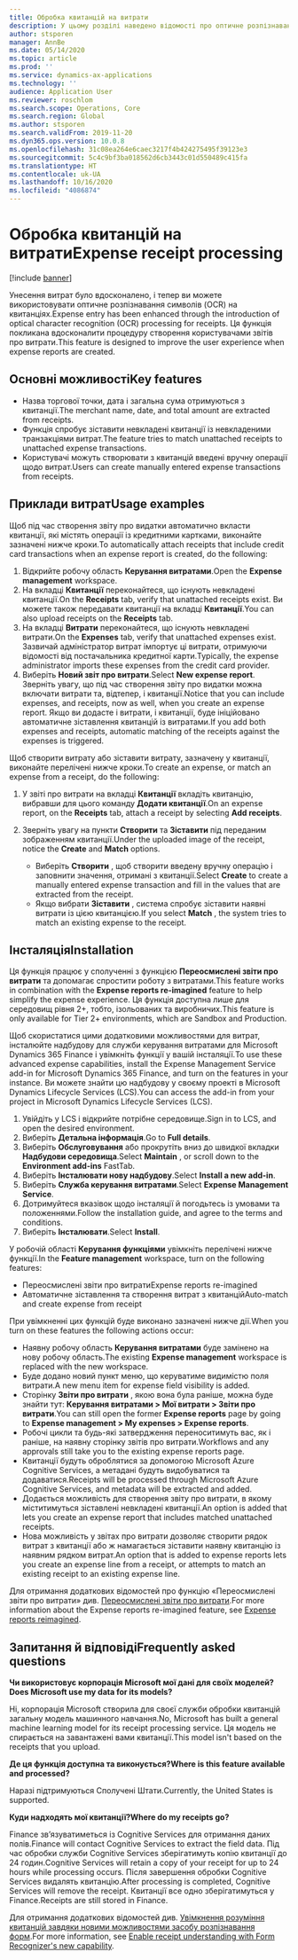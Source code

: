 ```yaml
---
title: Обробка квитанцій на витрати
description: У цьому розділі наведено відомості про оптичне розпізнавання символів (OCR) на квитанціях. Ця функція покликана вдосконалити процедуру створення користувачами звітів про витрати у Microsoft Dynamics 365 Finance.
author: stsporen
manager: AnnBe
ms.date: 05/14/2020
ms.topic: article
ms.prod: ''
ms.service: dynamics-ax-applications
ms.technology: ''
audience: Application User
ms.reviewer: roschlom
ms.search.scope: Operations, Core
ms.search.region: Global
ms.author: stsporen
ms.search.validFrom: 2019-11-20
ms.dyn365.ops.version: 10.0.8
ms.openlocfilehash: 31c08ea264e6caec3217f4b424275495f39123e3
ms.sourcegitcommit: 5c4c9bf3ba018562d6cb3443c01d550489c415fa
ms.translationtype: HT
ms.contentlocale: uk-UA
ms.lasthandoff: 10/16/2020
ms.locfileid: "4086874"
---
```

# <a name="expense-receipt-processing"></a><span data-ttu-id="880ec-104">Обробка квитанцій на витрати</span><span class="sxs-lookup"><span data-stu-id="880ec-104">Expense receipt processing</span></span>

[!include [banner](../includes/banner.md)]

<span data-ttu-id="880ec-105">Унесення витрат було вдосконалено, і тепер ви можете використовувати оптичне розпізнавання символів (OCR) на квитанціях.</span><span class="sxs-lookup"><span data-stu-id="880ec-105">Expense entry has been enhanced through the introduction of optical character recognition (OCR) processing for receipts.</span></span> <span data-ttu-id="880ec-106">Ця функція покликана вдосконалити процедуру створення користувачами звітів про витрати.</span><span class="sxs-lookup"><span data-stu-id="880ec-106">This feature is designed to improve the user experience when expense reports are created.</span></span>

## <a name="key-features"></a><span data-ttu-id="880ec-107">Основні можливості</span><span class="sxs-lookup"><span data-stu-id="880ec-107">Key features</span></span>

- <span data-ttu-id="880ec-108">Назва торгової точки, дата і загальна сума отримуються з квитанції.</span><span class="sxs-lookup"><span data-stu-id="880ec-108">The merchant name, date, and total amount are extracted from receipts.</span></span>
- <span data-ttu-id="880ec-109">Функція спробує зіставити невкладені квитанції із невкладеними транзакціями витрат.</span><span class="sxs-lookup"><span data-stu-id="880ec-109">The feature tries to match unattached receipts to unattached expense transactions.</span></span>
- <span data-ttu-id="880ec-110">Користувачі можуть створювати з квитанцій введені вручну операції щодо витрат.</span><span class="sxs-lookup"><span data-stu-id="880ec-110">Users can create manually entered expense transactions from receipts.</span></span>

## <a name="usage-examples"></a><span data-ttu-id="880ec-111">Приклади витрат</span><span class="sxs-lookup"><span data-stu-id="880ec-111">Usage examples</span></span>

<span data-ttu-id="880ec-112">Щоб під час створення звіту про видатки автоматично вкласти квитанції, які містять операції із кредитними картками, виконайте зазначені нижче кроки.</span><span class="sxs-lookup"><span data-stu-id="880ec-112">To automatically attach receipts that include credit card transactions when an expense report is created, do the following:</span></span>

  1. <span data-ttu-id="880ec-113">Відкрийте робочу область **Керування витратами**.</span><span class="sxs-lookup"><span data-stu-id="880ec-113">Open the **Expense management** workspace.</span></span>
  2. <span data-ttu-id="880ec-114">На вкладці **Квитанції** переконайтеся, що існують невкладені квитанції.</span><span class="sxs-lookup"><span data-stu-id="880ec-114">On the **Receipts** tab, verify that unattached receipts exist.</span></span> <span data-ttu-id="880ec-115">Ви можете також передавати квитанції на вкладці **Квитанції**.</span><span class="sxs-lookup"><span data-stu-id="880ec-115">You can also upload receipts on the **Receipts** tab.</span></span>
  3. <span data-ttu-id="880ec-116">На вкладці **Витрати** переконайтеся, що існують невкладені витрати.</span><span class="sxs-lookup"><span data-stu-id="880ec-116">On the **Expenses** tab, verify that unattached expenses exist.</span></span> <span data-ttu-id="880ec-117">Зазвичай адміністратор витрат імпортує ці витрати, отримуючи відомості від постачальника кредитної карти.</span><span class="sxs-lookup"><span data-stu-id="880ec-117">Typically, the expense administrator imports these expenses from the credit card provider.</span></span>
  4. <span data-ttu-id="880ec-118">Виберіть **Новий звіт про витрати**.</span><span class="sxs-lookup"><span data-stu-id="880ec-118">Select **New expense report**.</span></span> <span data-ttu-id="880ec-119">Зверніть увагу, що під час створення звіту про видатки можна включати витрати та, відтепер, і квитанції.</span><span class="sxs-lookup"><span data-stu-id="880ec-119">Notice that you can include expenses, and receipts, now as well, when you create an expense report.</span></span> <span data-ttu-id="880ec-120">Якщо ви додасте і витрати, і квитанції, буде ініційовано автоматичне зіставлення квитанцій із витратами.</span><span class="sxs-lookup"><span data-stu-id="880ec-120">If you add both expenses and receipts, automatic matching of the receipts against the expenses is triggered.</span></span>

<span data-ttu-id="880ec-121">Щоб створити витрату або зіставити витрату, зазначену у квитанції, виконайте перелічені нижче кроки.</span><span class="sxs-lookup"><span data-stu-id="880ec-121">To create an expense, or match an expense from a receipt, do the following:</span></span>

  1. <span data-ttu-id="880ec-122">У звіті про витрати на вкладці **Квитанції** вкладіть квитанцію, вибравши для цього команду **Додати квитанції**.</span><span class="sxs-lookup"><span data-stu-id="880ec-122">On an expense report, on the **Receipts** tab, attach a receipt by selecting **Add receipts**.</span></span>
  2. <span data-ttu-id="880ec-123">Зверніть увагу на пункти **Створити** та **Зіставити** під переданим зображенням квитанції.</span><span class="sxs-lookup"><span data-stu-id="880ec-123">Under the uploaded image of the receipt, notice the **Create** and **Match** options.</span></span>

      - <span data-ttu-id="880ec-124">Виберіть **Створити** , щоб створити введену вручну операцію і заповнити значення, отримані з квитанції.</span><span class="sxs-lookup"><span data-stu-id="880ec-124">Select **Create** to create a manually entered expense transaction and fill in the values that are extracted from the receipt.</span></span>
      - <span data-ttu-id="880ec-125">Якщо вибрати **Зіставити** , система спробує зіставити наявні витрати із цією квитанцією.</span><span class="sxs-lookup"><span data-stu-id="880ec-125">If you select **Match** , the system tries to match an existing expense to the receipt.</span></span>

## <a name="installation"></a><span data-ttu-id="880ec-126">Інсталяція</span><span class="sxs-lookup"><span data-stu-id="880ec-126">Installation</span></span>

<span data-ttu-id="880ec-127">Ця функція працює у сполученні з функцією **Переосмислені звіти про витрати** та допомагає спростити роботу з витратами.</span><span class="sxs-lookup"><span data-stu-id="880ec-127">This feature works in combination with the **Expense reports re-imagined** feature to help simplify the expense experience.</span></span> <span data-ttu-id="880ec-128">Ця функція доступна лише для середовищ рівня 2+, тобто, ізольованих та виробничих.</span><span class="sxs-lookup"><span data-stu-id="880ec-128">This feature is only available for Tier 2+ environments, which are Sandbox and Production.</span></span>

<span data-ttu-id="880ec-129">Щоб скористатися цими додатковими можливостями для витрат, інсталюйте надбудову для служби керування витратами для Microsoft Dynamics 365 Finance і увімкніть функції у вашій інсталяції.</span><span class="sxs-lookup"><span data-stu-id="880ec-129">To use these advanced expense capabilities, install the Expense Management Service add-in for Microsoft Dynamics 365 Finance, and turn on the features in your instance.</span></span> <span data-ttu-id="880ec-130">Ви можете знайти цю надбудову у своєму проекті в Microsoft Dynamics Lifecycle Services (LCS).</span><span class="sxs-lookup"><span data-stu-id="880ec-130">You can access the add-in from your project in Microsoft Dynamics Lifecycle Services (LCS).</span></span>

1. <span data-ttu-id="880ec-131">Увійдіть у LCS і відкрийте потрібне середовище.</span><span class="sxs-lookup"><span data-stu-id="880ec-131">Sign in to LCS, and open the desired environment.</span></span>
2. <span data-ttu-id="880ec-132">Виберіть **Детальна інформація**.</span><span class="sxs-lookup"><span data-stu-id="880ec-132">Go to **Full details**.</span></span>
3. <span data-ttu-id="880ec-133">Виберіть **Обслуговування** або прокрутіть вниз до швидкої вкладки **Надбудови середовища**.</span><span class="sxs-lookup"><span data-stu-id="880ec-133">Select **Maintain** , or scroll down to the **Environment add-ins** FastTab.</span></span>
4. <span data-ttu-id="880ec-134">Виберіть **Інсталювати нову надбудову**.</span><span class="sxs-lookup"><span data-stu-id="880ec-134">Select **Install a new add-in**.</span></span>
5. <span data-ttu-id="880ec-135">Виберіть **Служба керування витратами**.</span><span class="sxs-lookup"><span data-stu-id="880ec-135">Select **Expense Management Service**.</span></span>
6. <span data-ttu-id="880ec-136">Дотримуйтеся вказівок щодо інсталяції й погодьтесь із умовами та положеннями.</span><span class="sxs-lookup"><span data-stu-id="880ec-136">Follow the installation guide, and agree to the terms and conditions.</span></span>
7. <span data-ttu-id="880ec-137">Виберіть **Інсталювати**.</span><span class="sxs-lookup"><span data-stu-id="880ec-137">Select **Install**.</span></span>

<span data-ttu-id="880ec-138">У робочій області **Керування функціями** увімкніть перелічені нижче функції.</span><span class="sxs-lookup"><span data-stu-id="880ec-138">In the **Feature management** workspace, turn on the following features:</span></span>

- <span data-ttu-id="880ec-139">Переосмислені звіти про витрати</span><span class="sxs-lookup"><span data-stu-id="880ec-139">Expense reports re-imagined</span></span>
- <span data-ttu-id="880ec-140">Автоматичне зіставлення та створення витрат з квитанцій</span><span class="sxs-lookup"><span data-stu-id="880ec-140">Auto-match and create expense from receipt</span></span>

<span data-ttu-id="880ec-141">При увімкненні цих функцій буде виконано зазначені нижче дії.</span><span class="sxs-lookup"><span data-stu-id="880ec-141">When you turn on these features the following actions occur:</span></span>

- <span data-ttu-id="880ec-142">Наявну робочу область **Керування витратами** буде замінено на нову робочу область.</span><span class="sxs-lookup"><span data-stu-id="880ec-142">The existing **Expense management** workspace is replaced with the new workspace.</span></span>
- <span data-ttu-id="880ec-143">Буде додано новий пункт меню, що керуватиме видимістю поля витрати.</span><span class="sxs-lookup"><span data-stu-id="880ec-143">A new menu item for expense field visibility is added.</span></span>
- <span data-ttu-id="880ec-144">Сторінку **Звіти про витрати** , якою вона була раніше, можна буде знайти тут: **Керування витратами > Мої витрати > Звіти про витрати**.</span><span class="sxs-lookup"><span data-stu-id="880ec-144">You can still open the former **Expense reports** page by going to **Expense management > My expenses > Expense reports**.</span></span>
- <span data-ttu-id="880ec-145">Робочі цикли та будь-які затвердження переноситимуть вас, як і раніше, на наявну сторінку звітів про витрати.</span><span class="sxs-lookup"><span data-stu-id="880ec-145">Workflows and any approvals still take you to the existing expense reports page.</span></span>
- <span data-ttu-id="880ec-146">Квитанції будуть оброблятися за допомогою Microsoft Azure Cognitive Services, а метадані будуть видобуватися та додаватися.</span><span class="sxs-lookup"><span data-stu-id="880ec-146">Receipts will be processed through Microsoft Azure Cognitive Services, and metadata will be extracted and added.</span></span>
- <span data-ttu-id="880ec-147">Додається можливість для створення звіту про витрати, в якому міститимуться зіставлені невкладені квитанції.</span><span class="sxs-lookup"><span data-stu-id="880ec-147">An option is added that lets you create an expense report that includes matched unattached receipts.</span></span>
- <span data-ttu-id="880ec-148">Нова можливість у звітах про витрати дозволяє створити рядок витрат з квитанції або ж намагається зіставити наявну квитанцію із наявним рядком витрат.</span><span class="sxs-lookup"><span data-stu-id="880ec-148">An option that is added to expense reports lets you create an expense line from a receipt, or attempts to match an existing receipt to an existing expense line.</span></span>

<span data-ttu-id="880ec-149">Для отримання додаткових відомостей про функцію «Переосмислені звіти про витрати» див. [Переосмислені звіти про витрати](ExpenseWorkspaceNew.md).</span><span class="sxs-lookup"><span data-stu-id="880ec-149">For more information about the Expense reports re-imagined feature, see [Expense reports reimagined](ExpenseWorkspaceNew.md).</span></span>

## <a name="frequently-asked-questions"></a><span data-ttu-id="880ec-150">Запитання й відповіді</span><span class="sxs-lookup"><span data-stu-id="880ec-150">Frequently asked questions</span></span>

<span data-ttu-id="880ec-151">**Чи використовує корпорація Microsoft мої дані для своїх моделей?**</span><span class="sxs-lookup"><span data-stu-id="880ec-151">**Does Microsoft use my data for its models?**</span></span>

<span data-ttu-id="880ec-152">Ні, корпорація Microsoft створила для своєї служби обробки квитанцій загальну модель машинного навчання.</span><span class="sxs-lookup"><span data-stu-id="880ec-152">No, Microsoft has built a general machine learning model for its receipt processing service.</span></span> <span data-ttu-id="880ec-153">Ця модель не спирається на завантажені вами квитанції.</span><span class="sxs-lookup"><span data-stu-id="880ec-153">This model isn't based on the receipts that you upload.</span></span>

<span data-ttu-id="880ec-154">**Де ця функція доступна та виконується?**</span><span class="sxs-lookup"><span data-stu-id="880ec-154">**Where is this feature available and processed?**</span></span>

<span data-ttu-id="880ec-155">Наразі підтримуються Сполучені Штати.</span><span class="sxs-lookup"><span data-stu-id="880ec-155">Currently, the United States is supported.</span></span>

<span data-ttu-id="880ec-156">**Куди надходять мої квитанції?**</span><span class="sxs-lookup"><span data-stu-id="880ec-156">**Where do my receipts go?**</span></span>

<span data-ttu-id="880ec-157">Finance зв’язуватиметься із Cognitive Services для отримання даних полів.</span><span class="sxs-lookup"><span data-stu-id="880ec-157">Finance will contact Cognitive Services to extract the field data.</span></span> <span data-ttu-id="880ec-158">Під час обробки служби Cognitive Services зберігатимуть копію квитанції до 24 годин.</span><span class="sxs-lookup"><span data-stu-id="880ec-158">Cognitive Services will retain a copy of your receipt for up to 24 hours while processing occurs.</span></span> <span data-ttu-id="880ec-159">Після завершення обробки Cognitive Services видалять квитанцію.</span><span class="sxs-lookup"><span data-stu-id="880ec-159">After processing is completed, Cognitive Services will remove the receipt.</span></span> <span data-ttu-id="880ec-160">Квитанції все одно зберігатимуться у Finance.</span><span class="sxs-lookup"><span data-stu-id="880ec-160">Receipts are still stored in Finance.</span></span>

<span data-ttu-id="880ec-161">Для отримання додаткових відомостей див. [Увімкнення розуміння квитанцій завдяки новими можливостями засобу розпізнавання форм](https://azure.microsoft.com/blog/enable-receipt-understanding-with-form-recognizer-s-new-capability/).</span><span class="sxs-lookup"><span data-stu-id="880ec-161">For more information, see [Enable receipt understanding with Form Recognizer's new capability](https://azure.microsoft.com/blog/enable-receipt-understanding-with-form-recognizer-s-new-capability/).</span></span>
